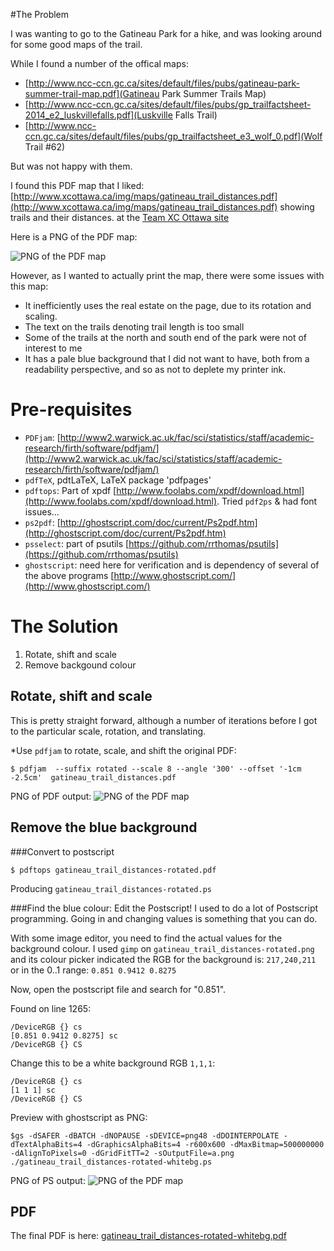 
#The Problem

I was wanting to go to the Gatineau Park for a hike, and was looking around for some good maps of the trail.

While I found a number of the offical maps:

* [http://www.ncc-ccn.gc.ca/sites/default/files/pubs/gatineau-park-summer-trail-map.pdf](Gatineau Park Summer Trails Map)
* [http://www.ncc-ccn.gc.ca/sites/default/files/pubs/gp_trailfactsheet-2014_e2_luskvillefalls.pdf](Luskville Falls Trail)
* [http://www.ncc-ccn.gc.ca/sites/default/files/pubs/gp_trailfactsheet_e3_wolf_0.pdf](Wolf Trail #62)


But was not happy with them.

I found this PDF map that I liked: [http://www.xcottawa.ca/img/maps/gatineau_trail_distances.pdf](http://www.xcottawa.ca/img/maps/gatineau_trail_distances.pdf) showing trails and their distances.
at the [Team XC Ottawa site](http://www.xcottawa.ca/about_us.php)

Here is a PNG of the PDF map:

![PNG of the PDF map](gatineau_trail_distances.png)

However, as I wanted to actually print the map, there were some issues with this map:

* It inefficiently uses the real estate on the page, due to its rotation and scaling.
* The text on the trails denoting trail length is too small
* Some of the trails at the north and south end of the park were not of interest to me
* It has a pale blue background that I did not want to have, both from a readability perspective, and so as not to deplete my printer ink.

# Pre-requisites
* `PDFjam`: [http://www2.warwick.ac.uk/fac/sci/statistics/staff/academic-research/firth/software/pdfjam/](http://www2.warwick.ac.uk/fac/sci/statistics/staff/academic-research/firth/software/pdfjam/)
* `pdfTeX`, pdtLaTeX, LaTeX package 'pdfpages'
* `pdftops`: Part of xpdf [http://www.foolabs.com/xpdf/download.html](http://www.foolabs.com/xpdf/download.html). Tried `pdf2ps` & had font issues...
* `ps2pdf`: [http://ghostscript.com/doc/current/Ps2pdf.htm](http://ghostscript.com/doc/current/Ps2pdf.htm)
* `psselect`: part of psutils [https://github.com/rrthomas/psutils](https://github.com/rrthomas/psutils)
* `ghostscript`: need here for verification and is dependency of several of the above programs [http://www.ghostscript.com/](http://www.ghostscript.com/)

# The Solution

1. Rotate, shift and scale
2. Remove backgound colour


## Rotate, shift and scale
This is pretty straight forward, although a number of iterations before I got to the particular scale, rotation, and translating.

*Use `pdfjam` to rotate, scale, and shift the original PDF:
```
$ pdfjam  --suffix rotated --scale 8 --angle '300' --offset '-1cm -2.5cm'  gatineau_trail_distances.pdf
```

PNG of PDF output:
![PNG of the PDF map](gatineau_trail_distances-rotated.png)

## Remove the blue background
###Convert to postscript
```
$ pdftops gatineau_trail_distances-rotated.pdf
```
Producing `gatineau_trail_distances-rotated.ps`

###Find the blue colour: Edit the Postscript!
I used to do a lot of Postscript programming. Going in and changing values is something that you can do.

With some image editor, you need to find the actual values for the background colour.
I used `gimp` on `gatineau_trail_distances-rotated.png` and its colour picker indicated the RGB for the background is: `217,240,211` or in the 0..1 range: `0.851 0.9412 0.8275`

Now, open the postscript file and search for "0.851". 

Found on line 1265:
```
/DeviceRGB {} cs
[0.851 0.9412 0.8275] sc
/DeviceRGB {} CS
```

Change this to be a white background RGB `1,1,1`:
```
/DeviceRGB {} cs
[1 1 1] sc
/DeviceRGB {} CS
```

Preview with ghostscript as PNG:
```
$gs -dSAFER -dBATCH -dNOPAUSE -sDEVICE=png48 -dDOINTERPOLATE -dTextAlphaBits=4 -dGraphicsAlphaBits=4 -r600x600 -dMaxBitmap=500000000 -dAlignToPixels=0 -dGridFitTT=2 -sOutputFile=a.png ./gatineau_trail_distances-rotated-whitebg.ps
```

PNG of PS output:
![PNG of the PDF map](gatineau_trail_distances-rotated-whitebg.png)

## PDF
The final PDF is here: [gatineau_trail_distances-rotated-whitebg.pdf](gatineau_trail_distances-rotated-whitebg.pdf)




